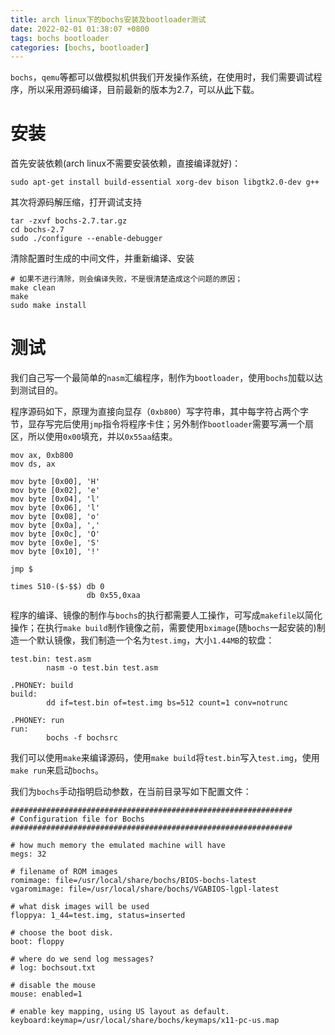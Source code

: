 ```yaml
---
title: arch linux下的bochs安装及bootloader测试 
date: 2022-02-01 01:38:07 +0800
tags: bochs bootloader
categories: [bochs, bootloader]
---
```


`bochs`，`qemu`等都可以做模拟机供我们开发操作系统，在使用时，我们需要调试程序，所以采用源码编译，目前最新的版本为2.7，可以从[此](https://udomain.dl.sourceforge.net/project/bochs/bochs/2.7/bochs-2.7.tar.gz)下载。

# 安装

首先安装依赖(arch linux不需要安装依赖，直接编译就好)：

```console
sudo apt-get install build-essential xorg-dev bison libgtk2.0-dev g++
```

其次将源码解压缩，打开调试支持

```console
tar -zxvf bochs-2.7.tar.gz
cd bochs-2.7
sudo ./configure --enable-debugger
```

清除配置时生成的中间文件，并重新编译、安装

```console
# 如果不进行清除，则会编译失败，不是很清楚造成这个问题的原因；
make clean
make
sudo make install
```

# 测试

我们自己写一个最简单的`nasm`汇编程序，制作为`bootloader`，使用`bochs`加载以达到测试目的。

程序源码如下，原理为直接向显存（`0xb800`）写字符串，其中每字符占两个字节，显存写完后使用`jmp`指令将程序卡住；另外制作`bootloader`需要写满一个扇区，所以使用`0x00`填充，并以`0x55aa`结束。

```nasm?linenums
mov ax, 0xb800
mov ds, ax

mov byte [0x00], 'H'
mov byte [0x02], 'e'
mov byte [0x04], 'l'
mov byte [0x06], 'l'
mov byte [0x08], 'o'
mov byte [0x0a], ','
mov byte [0x0c], 'O'
mov byte [0x0e], 'S'
mov byte [0x10], '!'

jmp $

times 510-($-$$) db 0
                 db 0x55,0xaa
```

程序的编译、镜像的制作与`bochs`的执行都需要人工操作，可写成`makefile`以简化操作；在执行`make build`制作镜像之前，需要使用`bximage`(随`bochs`一起安装的)制造一个默认镜像，我们制造一个名为`test.img`，大小`1.44MB`的软盘：

```makefile?linenums
test.bin: test.asm
        nasm -o test.bin test.asm

.PHONEY: build
build:
        dd if=test.bin of=test.img bs=512 count=1 conv=notrunc

.PHONEY: run
run:
        bochs -f bochsrc
```

我们可以使用`make`来编译源码，使用`make build`将`test.bin`写入`test.img`，使用`make run`来启动`bochs`。

我们为`bochs`手动指明启动参数，在当前目录写如下配置文件：

```bash?linenums
###############################################################
# Configuration file for Bochs
###############################################################

# how much memory the emulated machine will have
megs: 32

# filename of ROM images
romimage: file=/usr/local/share/bochs/BIOS-bochs-latest
vgaromimage: file=/usr/local/share/bochs/VGABIOS-lgpl-latest

# what disk images will be used
floppya: 1_44=test.img, status=inserted

# choose the boot disk.
boot: floppy

# where do we send log messages?
# log: bochsout.txt

# disable the mouse
mouse: enabled=1

# enable key mapping, using US layout as default.
keyboard:keymap=/usr/local/share/bochs/keymaps/x11-pc-us.map
```

